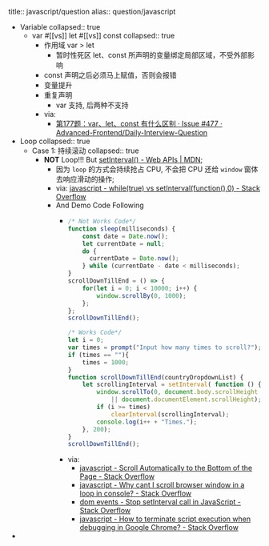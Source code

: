 title:: javascript/question
alias:: question/javascript

  - Variable
    collapsed:: true
    - var #[[vs]] let #[[vs]] const
      collapsed:: true
      - 作用域 var > let
        - 暂时性死区 let、const 所声明的变量绑定局部区域，不受外部影响
      - const 声明之后必须马上赋值，否则会报错
      - 变量提升
      - 重复声明
        - var 支持, 后两种不支持
      - via:
        - [第177题：var、let、const 有什么区别 · Issue #477 · Advanced-Frontend/Daily-Interview-Question](https://github.com/Advanced-Frontend/Daily-Interview-Question/issues/477)
  - Loop
    collapsed:: true
    - Case 1: 持续滚动
      collapsed:: true
      - **NOT** Loop!!! But [setInterval() - Web APIs | MDN](https://developer.mozilla.org/en-US/docs/Web/API/setInterval);
        - 因为 `loop` 的方式会持续抢占 CPU, 不会把 CPU 还给 `window` 窗体去响应滑动的操作;
        - via: [javascript - while(true) vs setInterval(function(),0) - Stack Overflow](https://stackoverflow.com/questions/14840527/whiletrue-vs-setintervalfunction-0)
        - And Demo Code Following
          - ```javascript
            /* Not Works Code*/
            function sleep(milliseconds) {
                const date = Date.now();
                let currentDate = null;
                do {
                  currentDate = Date.now();
                } while (currentDate - date < milliseconds);
            }
            scrollDownTillEnd = () => {
                for(let i = 0; i < 10000; i++) {
                    window.scrollBy(0, 1000);
                };
            };
            scrollDownTillEnd();
            
            /* Works Code*/
            let i = 0;
            var times = prompt("Input how many times to scroll?");
            if (times == ""){ 
                times = 1000;
            }
            function scrollDownTillEnd(countryDropdownList) {
                let scrollingInterval = setInterval( function () {
                    window.scrollTo(0, document.body.scrollHeight
                        || document.documentElement.scrollHeight);
                    if (i >= times)
                        clearInterval(scrollingInterval);
                    console.log(i++ + "Times.");
                }, 200);
            }
            scrollDownTillEnd();
            ```
          - via:
            - [javascript - Scroll Automatically to the Bottom of the Page - Stack Overflow](https://stackoverflow.com/questions/11715646/scroll-automatically-to-the-bottom-of-the-page)
            - [javascript - Why cant I scroll browser window in a loop in console? - Stack Overflow](https://stackoverflow.com/questions/56173022/why-cant-i-scroll-browser-window-in-a-loop-in-console)
            - [dom events - Stop setInterval call in JavaScript - Stack Overflow](https://stackoverflow.com/questions/109086/stop-setinterval-call-in-javascript)
            - [javascript - How to terminate script execution when debugging in Google Chrome? - Stack Overflow](https://stackoverflow.com/questions/13134723/how-to-terminate-script-execution-when-debugging-in-google-chrome)
-